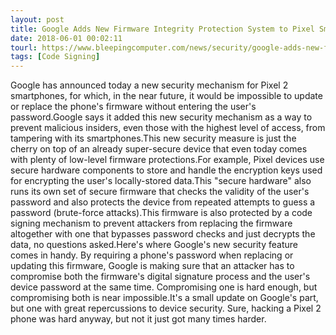 ```yaml
---
layout: post
title: Google Adds New Firmware Integrity Protection System to Pixel Smartphones
date: 2018-06-01 00:02:11
tourl: https://www.bleepingcomputer.com/news/security/google-adds-new-firmware-integrity-protection-system-to-pixel-smartphones/
tags: [Code Signing]
---
```

Google has announced today a new security mechanism for Pixel 2 smartphones, for which, in the near future, it would be impossible to update or replace the phone's firmware without entering the user's password.Google says it added this new security mechanism as a way to prevent malicious insiders, even those with the highest level of access, from tampering with its smartphones.This new security measure is just the cherry on top of an already super-secure device that even today comes with plenty of low-level firmware protections.For example, Pixel devices use secure hardware components to store and handle the encryption keys used for encrypting the user's locally-stored data.This "secure hardware" also runs its own set of secure firmware that checks the validity of the user's password and also protects the device from repeated attempts to guess a password (brute-force attacks).This firmware is also protected by a code signing mechanism to prevent attackers from replacing the firmware altogether with one that bypasses password checks and just decrypts the data, no questions asked.Here's where Google's new security feature comes in handy. By requiring a phone's password when replacing or updating this firmware, Google is making sure that an attacker has to compromise both the firmware's digital signature process and the user's device password at the same time. Compromising one is hard enough, but compromising both is near impossible.It's a small update on Google's part, but one with great repercussions to device security. Sure, hacking a Pixel 2 phone was hard anyway, but not it just got many times harder.